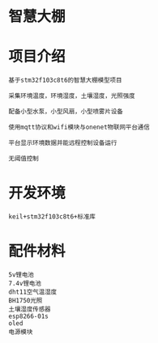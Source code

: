 # 智慧大棚
    
# 项目介绍
    基于stm32f103c8t6的智慧大棚模型项目

    采集环境温度，环境湿度，土壤湿度，光照强度

    配备小型水泵，小型风扇，小型喷雾片设备

    使用mqtt协议和wifi模块与onenet物联网平台通信 
    
    平台显示环境数据并能远程控制设备运行

    无阈值控制
    
# 开发环境
    keil+stm32f103c8t6+标准库

# 配件材料
    5v锂电池
    7.4v锂电池
    dht11空气温湿度
    BH1750光照
    土壤湿度传感器
    esp8266-01s
    oled
    电源模块
 

